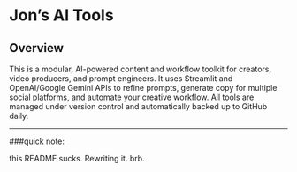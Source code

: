 # Jon’s AI Tools

## Overview

This is a modular, AI-powered content and workflow toolkit for creators, video producers, and prompt engineers.
It uses Streamlit and OpenAI/Google Gemini APIs to refine prompts, generate copy for multiple social platforms, and automate your creative workflow.
All tools are managed under version control and automatically backed up to GitHub daily.

---

###quick note: 

this README sucks. Rewriting it. brb. 